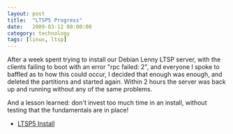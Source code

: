 ```yaml
---
layout: post
title:  "LTSP5 Progress"
date:   2009-03-12 00:00:00
category: technology
tags: [linux, ltsp] 
---
```


After a week spent trying to install our Debian Lenny LTSP server, with the clients failing to boot with an error "rpc failed: 2", and everyone I spoke to baffled as to how this could occur, I decided that enough was enough, and deleted the partitions and started again.  Within 2 hours the server was back up and running without any of the same problems.

<!--more-->

And a lesson learned: don't invest too much time in an install, without testing that the fundamentals are in place!

   * [LTSP5 Install](/ltsp/ltsp5-install/)

